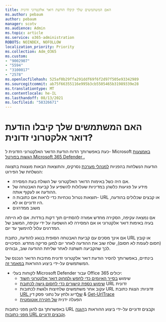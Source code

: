 ```yaml
---
title: האם המשתמשים שלך קיבלו הודעת דואר אלקטרוני זדונית
ms.author: pebaum
author: pebaum
manager: scotv
ms.audience: Admin
ms.topic: article
ms.service: o365-administration
ROBOTS: NOINDEX, NOFOLLOW
localization_priority: Priority
ms.collection: Adm_O365
ms.custom:
- "9002907"
- "5594"
- "3100017"
- "2578"
ms.openlocfilehash: 525af0b29ffa291ddf69f6f2d97f505e93342989
ms.sourcegitcommit: ab75f66355116e995b3cb5505465b31989339e28
ms.translationtype: MT
ms.contentlocale: he-IL
ms.lasthandoff: 08/13/2021
ms.locfileid: "58326671"
---
```

# <a name="did-your-users-receive-malicious-email"></a>האם המשתמשים שלך קיבלו הודעת דואר אלקטרוני זדונית?

כעת באפשרותך הדוח הודעת הדואר האלקטרוני הזדונית ל- Microsoft [באמצעות הגשות בפורטל Microsoft 365 Defender .](https://sip.security.microsoft.com/reportsubmission?viewid=admin)

הודעות הנשלחות בהפניות [למנהלי מערכת](https://security.microsoft.com/reportsubmission?viewid=admin) נסרקים, והתוצאות הבאות מוצגות בתצוגה הנשלחת של הפירוט:

- אם היה כשל באימות הדואר האלקטרוני של השולח בעת המסירה.
- מידע על פגיעות כלשהן במדיניות שעלולות להשפיע על קביעת האבטחה של ההודעה או לעקוף אותה.
- תוצאות נטרול נוכחיות כדי לראות אם כתובות ה- URL או קבצים שכלולים בהודעה, היו זדוניים או לא.
- משוב ממדרגים

אם נמצאה עקיפה, הסקירה מחדש אמורה להסתיים תוך דקות בודדות. אם לא הייתה בעיה באימות דואר אלקטרוני או אם המסירה לא הושפעה על ידי עקיפה, המשוב של המדרגים עלול להימשך עד יום.

אם אינך מסכים עם קביעת האבטחה הסופית בנוגע להודעה, כתובת URL או קובץ (חסום לעומת לא חסום), שלח שוב את ההודעה לאחר יום למען סריקה מחדש. הסיכויים לכך שהקביעה תשתנה לאחר שליחת ההודעה שוב, גבוהים.

בינתיים, באפשרותך להסיר הודעת דואר אלקטרוני זדונית מתיבות הדואר הנכנס של המשתמשים על-ידי ביצוע ההוראות [במאמר זה](https://docs.microsoft.com/microsoft-365/compliance/search-for-and-delete-messages-in-your-organization).

- לקוחות בעלי Microsoft Defender עבור Office 365 יכולים:
  - שימוש [בסייר האיומים כדי לחפש ולמחוק דואר אלקטרוני חשוד](https://docs.microsoft.com/microsoft-365/security/office-365-security/investigate-malicious-email-that-was-delivered)
  - [שימוש כספת קישורים כדי לחסום גישה לכתובת](https://docs.microsoft.com/microsoft-365/security/office-365-security/safe-links) URL זדונית
  - עקוב אחר משתמשים שלחיצות ולגשת לכתובות URL זדוניות: הצגת כתובת [URL של](https://docs.microsoft.com/microsoft-365/security/office-365-security/threat-explorer)דיוג ולחץ על נתוני פסק דין  &  [Get-UrlTrace](https://docs.microsoft.com/powershell/module/exchange/get-urltrace)
  - הפעלה ידנית [של חקירה אוטומטית](https://docs.microsoft.com/microsoft-365/security/office-365-security/automated-investigation-response-office)

באפשרותך גם להגן מפני כתובות URL וקבצים זדוניים על-ידי ביצוע ההוראות ב[הגנה מפני כתובות URL וקבצים זדוניים](https://docs.microsoft.com/microsoft-365/security/office-365-security/protect-against-threats).
